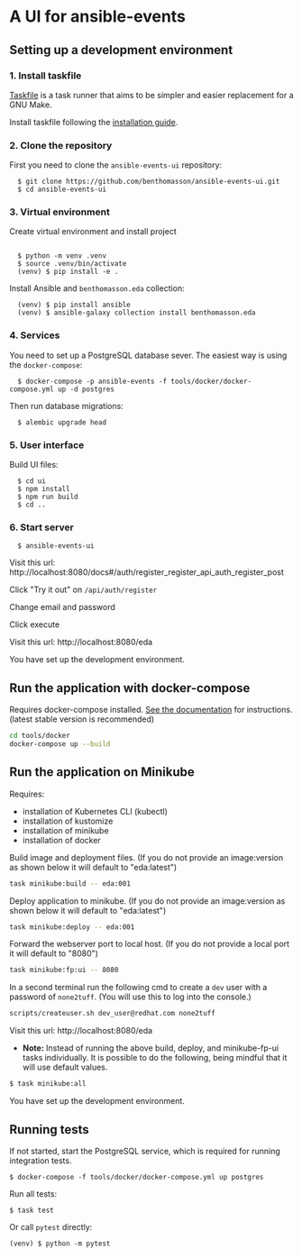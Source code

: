 # A UI for ansible-events

## Setting up a development environment

### 1. Install taskfile

[Taskfile](https://taskfile.dev/) is a task runner that aims to be simpler and easier 
replacement for a GNU Make.

Install taskfile following the [installation guide](https://taskfile.dev/installation/).

### 2. Clone the repository

First you need to clone the `ansible-events-ui` repository:

```shell
  $ git clone https://github.com/benthomasson/ansible-events-ui.git
  $ cd ansible-events-ui
```

### 3. Virtual environment

Create virtual environment and install project

```shell

  $ python -m venv .venv
  $ source .venv/bin/activate
  (venv) $ pip install -e .
```

Install Ansible and `benthomasson.eda` collection:

```shell
  (venv) $ pip install ansible
  (venv) $ ansible-galaxy collection install benthomasson.eda
```

### 4. Services

You need to set up a PostgreSQL database sever. The easiest way is using the `docker-compose`:

```shell
  $ docker-compose -p ansible-events -f tools/docker/docker-compose.yml up -d postgres
```

Then run database migrations:

```shell
  $ alembic upgrade head
```

### 5. User interface

Build UI files:

```shell
  $ cd ui
  $ npm install
  $ npm run build
  $ cd ..
```

### 6. Start server

```shell
  $ ansible-events-ui
```

Visit this url: http://localhost:8080/docs#/auth/register_register_api_auth_register_post

Click "Try it out" on `/api/auth/register`

Change email and password

Click execute

Visit this url: http://localhost:8080/eda

You have set up the development environment.

## Run the application with docker-compose

Requires docker-compose installed. [See the documentation](https://docs.docker.com/compose/install/) for instructions. (latest stable version is recommended)

```sh
cd tools/docker
docker-compose up --build
```

## Run the application on Minikube

Requires:
* installation of Kubernetes CLI (kubectl)
* installation of kustomize
* installation of minikube
* installation of docker

Build image and deployment files.
(If you do not provide an image:version as shown below it will default to "eda:latest")
```sh
task minikube:build -- eda:001
```

Deploy application to minikube.
(If you do not provide an image:version as shown below it will default to "eda:latest")
```sh
task minikube:deploy -- eda:001
```

Forward the webserver port to local host.
(If you do not provide a local port it will default to "8080")
```sh
task minikube:fp:ui -- 8080
```

In a second terminal run the following cmd to create a `dev` user with a password of `none2tuff`.
(You will use this to log into the console.)
```sh
scripts/createuser.sh dev_user@redhat.com none2tuff
```

Visit this url: http://localhost:8080/eda

- **Note:** 
  Instead of running the above build, deploy, and minikube-fp-ui tasks individually. 
  It is possible to do the following, being mindful that it will use default values.
```sh
$ task minikube:all
```

You have set up the development environment.

## Running tests

If not started, start the PostgreSQL service, which is required for running integration tests.

```shell
$ docker-compose -f tools/docker/docker-compose.yml up postgres
```

Run all tests:

```shell
$ task test
```

Or call `pytest` directly:

```shell
(venv) $ python -m pytest 
```